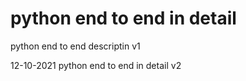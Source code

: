 # python end to end in detail
python end to end descriptin v1

12-10-2021  python end to end in detail v2
